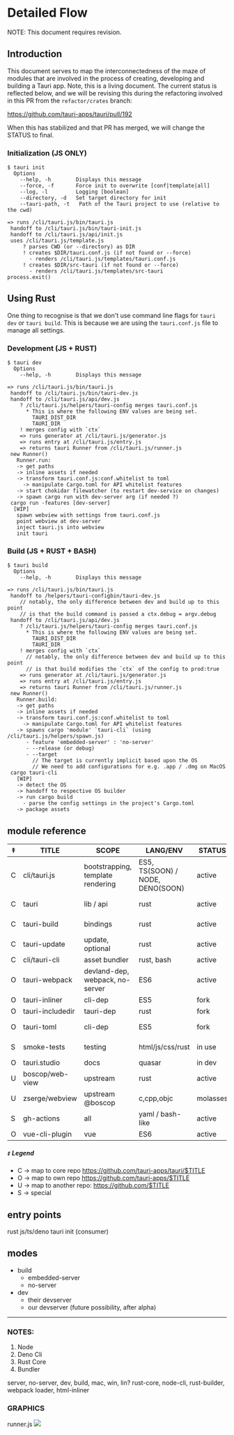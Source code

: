 # Detailed Flow

NOTE: This document requires revision.

## Introduction
This document serves to map the interconnectedness of the maze of modules that are involved in the process of creating, developing and building a Tauri app. Note, this is a living document. The current status is reflected below, and we will be revising this during the refactoring involved in this PR from the `refactor/crates` branch:

https://github.com/tauri-apps/tauri/pull/192

When this has stabilized and that PR has merged, we will change the STATUS to final.

### Initialization (JS ONLY)
```
$ tauri init
  Options
    --help, -h        Displays this message
    --force, -f       Force init to overwrite [conf|template|all]
    --log, -l         Logging [boolean]
    --directory, -d   Set target directory for init
    --tauri-path, -t   Path of the Tauri project to use (relative to the cwd)

=> runs /cli/tauri.js/bin/tauri.js
 handoff to /cli/tauri.js/bin/tauri-init.js
 handoff to /cli/tauri.js/api/init.js
 uses /cli/tauri.js/template.js
     ? parses CWD (or --directory) as DIR
     ! creates $DIR/tauri.conf.js (if not found or --force)
       - renders /cli/tauri.js/templates/tauri.conf.js
     ! creates $DIR/src-tauri (if not found or --force)
       - renders /cli/tauri.js/templates/src-tauri
process.exit()
```

## Using Rust
One thing to recognise is that we don't use command line flags for `tauri dev` or `tauri build`. This is because we are using the `tauri.conf.js` file to manage all settings.

### Development (JS + RUST)
```
$ tauri dev
  Options
    --help, -h        Displays this message

=> runs /cli/tauri.js/bin/tauri.js
 handoff to /cli/tauri.js/bin/tauri-dev.js
 handoff to /cli/tauri.js/api/dev.js
    ? /cli/tauri.js/helpers/tauri-config merges tauri.conf.js
      * This is where the following ENV values are being set.
        TAURI_DIST_DIR
        TAURI_DIR
    ! merges config with `ctx`
    => runs generator at /cli/tauri.js/generator.js
    => runs entry at /cli/tauri.js/entry.js
    => returns tauri Runner from /cli/tauri.js/runner.js
 new Runner()
   Runner.run:
   -> get paths
   -> inline assets if needed
   -> transform tauri.conf.js:conf.whitelist to toml
     -> manipulate Cargo.toml for API whitelist features
   -> start chokidar filewatcher (to restart dev-service on changes)
   -> spawn cargo run with dev-server arg (if needed ?)
 cargo run -features [dev-server]
  [WIP]
   spawn webview with settings from tauri.conf.js
   point webview at dev-server
   inject tauri.js into webview
   init tauri
```

### Build (JS + RUST + BASH)
```
$ tauri build
  Options
    --help, -h        Displays this message

=> runs /cli/tauri.js/bin/tauri.js
 handoff to /helpers/tauri-configbin/tauri-dev.js
    // notably, the only difference between dev and build up to this point
    // is that the build command is passed a ctx.debug = argv.debug
 handoff to /cli/tauri.js/api/dev.js
    ? /cli/tauri.js/helpers/tauri-config merges tauri.conf.js
      * This is where the following ENV values are being set.
        TAURI_DIST_DIR
        TAURI_DIR
    ! merges config with `ctx`
      // notably, the only difference between dev and build up to this point
      // is that build modifies the `ctx` of the config to prod:true
    => runs generator at /cli/tauri.js/generator.js
    => runs entry at /cli/tauri.js/entry.js
    => returns tauri Runner from /cli/tauri.js/runner.js
 new Runner()
   Runner.build:
   -> get paths
   -> inline assets if needed
   -> transform tauri.conf.js:conf.whitelist to toml
     -> manipulate Cargo.toml for API whitelist features
   -> spawns cargo 'module' `tauri-cli` (using /cli/tauri.js/helpers/spawn.js)
      - feature 'embedded-server' : 'no-server'
      - --release (or debug)
      - --target
        // The target is currently implicit based upon the OS
        // We need to add configurations for e.g. .app / .dmg on MacOS
 cargo tauri-cli
   [WIP]
   -> detect the OS
   -> handoff to respective OS builder
   -> run cargo build
     - parse the config settings in the project's Cargo.toml
   -> package assets
```

## module reference
‡ | TITLE | SCOPE | LANG/ENV |  STATUS | CODEOWNERS
-|-|-|-|-|-
C | cli/tauri.js | bootstrapping, template rendering | ES5, TS(SOON) / NODE, DENO(SOON) | active | Lucas, Daniel, Noah
C | tauri | lib / api | rust | active | Lucas, Tensor, Khionu, Daniel
C | tauri-build | bindings | rust | active | Lucas, Tensor, Khionu, Daniel
C | tauri-update | update, optional | rust | active | Lucas, Tensor, Khionu, Daniel
C | cli/tauri-cli | asset bundler | rust, bash | active | Tensor, Daniel
O | tauri-webpack | devland-dep, webpack, no-server| ES6 | active | Lucas, Benoit
O | tauri-inliner | cli-dep | ES5 | fork | Lucas, Daniel
O | tauri-includedir | tauri-dep | rust | fork | Lucas, Tensor
O | tauri-toml | cli-dep | ES5 | fork | Lucas, Daniel, Noah
S | smoke-tests | testing | html/js/css/rust | in use | respective authors
O | tauri.studio | docs | quasar | in dev | Daniel
U | boscop/web-view | upstream | rust | active | boscop/xsey
U | zserge/webview | upstream @boscop | c,cpp,objc | molasses | zserge
S | gh-actions | all | yaml / bash-like | active | Jacob, Daniel, Rajiv
O | vue-cli-plugin | vue | ES6 | active | Noah

##### `‡` Legend
- C -> map to core repo https://github.com/tauri-apps/tauri/$TITLE
- O -> map to own repo https://github.com/tauri-apps/$TITLE
- U -> map to another repo: https://github.com/$TITLE
- S -> special

## entry points
rust
js/ts/deno
tauri init (consumer)

## modes
- build
  - embedded-server
  - no-server
- dev
  - their devserver
  - our devserver (future possibility, after alpha)



--------

### NOTES:



1. Node
2. Deno Cli
2. Rust Core
3. Bundler

server, no-server, dev, build, mac, win, lin?
rust-core, node-cli, rust-builder, webpack loader, html-inliner

### GRAPHICS

runner.js
![](https://i.imgur.com/0h0x5sy.png)